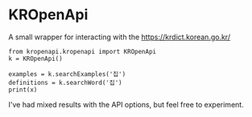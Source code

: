 # KROpenApi

A small wrapper for interacting with the https://krdict.korean.go.kr/

```
from kropenapi.kropenapi import KROpenApi
k = KROpenApi()

examples = k.searchExamples('집')
definitions = k.searchWord('집')
print(x)

```

I've had mixed results with the API options, but feel free to experiment.

